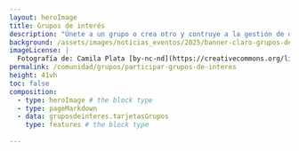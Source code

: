 ```yaml
---
layout: heroImage
title: Grupos de interés
description: "Únete a un grupo o crea otro y contruye a la gestión de datos sobre biodiversidad."
background: /assets/images/noticias_eventos/2025/banner-claro-grupos-de-interes-y-trabajo.png
imageLicense: |
  Fotografía de: Camila Plata [by-nc-nd](https://creativecommons.org/licenses/by-nc-nd/2.0/)  vía [Flickr](https://www.flickr.com/photos/camisilver/14976714334/) 
permalink: /comunidad/grupos/participar-grupos-de-interes
height: 41vh
toc: false
composition:
  - type: heroImage # the block type
  - type: pageMarkdown
  - data: gruposdeinteres.tarjetasGrupos
    type: features # the block type
    
---
```

